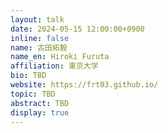 ```yaml
---
layout: talk
date: 2024-05-15 12:00:00+0900
inline: false
name: 古田拓毅
name_en: Hiroki Furuta
affiliation: 東京大学
bio: TBD
website: https://frt03.github.io/
topic: TBD
abstract: TBD
display: true
---
```

